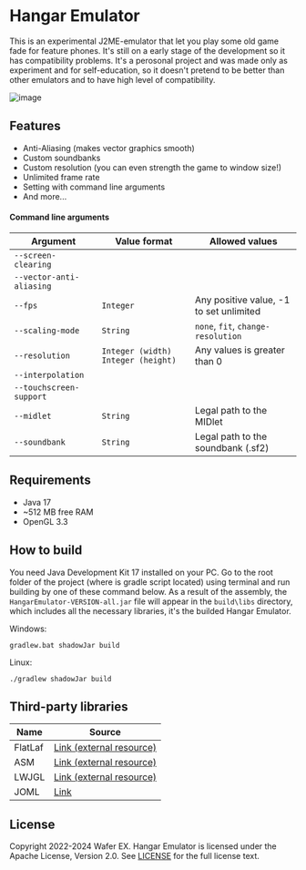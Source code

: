 # Hangar Emulator
This is an experimental J2ME-emulator that let you play some old game fade for feature phones. It's still on a early stage of the development so it has compatibility problems. It's a perosonal project and was made only as experiment and for self-education, so it doesn't pretend to be better than other emulators and to have high level of compatibility.

![image](https://github.com/Wafer-EX/HangarEmulator/assets/76843479/551cb966-a0d7-4294-b67e-dfa95a0dbe87)


## Features
- Anti-Aliasing (makes vector graphics smooth)
- Custom soundbanks
- Custom resolution (you can even strength the game to window size!)
- Unlimited frame rate
- Setting with command line arguments
- And more...

#### Command line arguments
| Argument                 | Value format                         | Allowed values                          |
|--------------------------|--------------------------------------|-----------------------------------------|
| `--screen-clearing`      |                                      |                                         |
| `--vector-anti-aliasing` |                                      |                                         |
| `--fps`                  | `Integer`                            | Any positive value, -1 to set unlimited |
| `--scaling-mode`         | `String`                             | `none`, `fit`, `change-resolution`      |
| `--resolution`           | `Integer (width)` `Integer (height)` | Any values is greater than 0            |
| `--interpolation`        |                                      |                                         |
| `--touchscreen-support`  |                                      |                                         |
| `--midlet`               | `String`                             | Legal path to the MIDlet                |
| `--soundbank`            | `String`                             | Legal path to the soundbank (.sf2)      |

## Requirements
- Java 17
- ~512 MB free RAM
- OpenGL 3.3
## How to build
You need Java Development Kit 17 installed on your PC. Go to the root folder of the project (where is gradle script located) using terminal and run building by one of these command below. As a result of the assembly, the `HangarEmulator-VERSION-all.jar` file will appear in the `build\libs` directory, which includes all the necessary libraries, it's the builded Hangar Emulator.

Windows:
```
gradlew.bat shadowJar build
```
Linux:
```
./gradlew shadowJar build
```
## Third-party libraries
| Name    | Source                                                       |
|---------|--------------------------------------------------------------|
| FlatLaf | [Link (external resource)](https://www.formdev.com/flatlaf/) |
| ASM     | [Link (external resource)](https://asm.ow2.io/)              |
| LWJGL   | [Link (external resource)](https://www.lwjgl.org/)           |
| JOML    | [Link](https://github.com/JOML-CI/JOML)                      |
## License
Copyright 2022-2024 Wafer EX. Hangar Emulator is licensed under the Apache License, Version 2.0. See [LICENSE](LICENSE) for the full license text.
